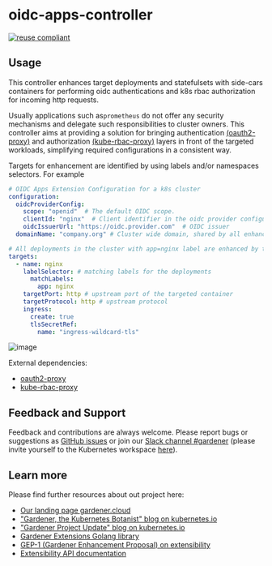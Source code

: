 # oidc-apps-controller

[![reuse compliant](https://reuse.software/badge/reuse-compliant.svg)](https://reuse.software/)

## Usage

This controller enhances target deployments and statefulsets with side-cars containers for performing oidc authentications and k8s rbac authorization for incoming http requests.

Usually applications such as`prometheus` do not offer any security mechanisms and delegate such responsibilities to cluster owners. This controller aims at providing a solution for bringing authentication [(oauth2-proxy)](https://github.com/oauth2-proxy/oauth2-proxy) and authorization [(kube-rbac-proxy)](https://github.com/brancz/kube-rbac-proxy)
layers in front of the targeted workloads, simplifying required configurations in a consistent way.

Targets for enhancement are identified by using labels and/or namespaces selectors.
For example

```yaml
# OIDC Apps Extension Configuration for a k8s cluster
configuration:
  oidcProviderConfig:
    scope: "openid"  # The default OIDC scope.
    clientId: "nginx"  # Client identifier in the oidc provider configuration.
    oidcIssuerUrl: "https://oidc.provider.com"  # OIDC issuer
  domainName: "company.org" # Cluster wide domain, shared by all enhanced targets

# All deployments in the cluster with app=nginx label are enhanced by the oidc-app-controller
targets:
  - name: nginx
    labelSelector: # matching labels for the deployments
      matchLabels:
        app: nginx
    targetPort: http # upstream port of the targeted container
    targetProtocol: http # upstream protocol
    ingress:
      create: true
      tlsSecretRef:
        name: "ingress-wildcard-tls"
```

![image](images/oauth2-rbac-proxy)

External dependencies:

- [oauth2-proxy](https://github.com/oauth2-proxy/oauth2-proxy)
- [kube-rbac-proxy](https://github.com/brancz/kube-rbac-proxy)

## Feedback and Support

Feedback and contributions are always welcome. Please report bugs or suggestions as [GitHub issues](https://github.com/gardener/gardener-extension-os-gardenlinux/issues) or join our [Slack channel #gardener](https://kubernetes.slack.com/messages/gardener) (please invite yourself to the Kubernetes workspace [here](http://slack.k8s.io)).

## Learn more

Please find further resources about out project here:

* [Our landing page gardener.cloud](https://gardener.cloud/)
* ["Gardener, the Kubernetes Botanist" blog on kubernetes.io](https://kubernetes.io/blog/2018/05/17/gardener/)
* ["Gardener Project Update" blog on kubernetes.io](https://kubernetes.io/blog/2019/12/02/gardener-project-update/)
* [Gardener Extensions Golang library](https://godoc.org/github.com/gardener/gardener/extensions/pkg)
* [GEP-1 (Gardener Enhancement Proposal) on extensibility](https://github.com/gardener/gardener/blob/master/docs/proposals/01-extensibility.md)
* [Extensibility API documentation](https://github.com/gardener/gardener/tree/master/docs/extensions)
